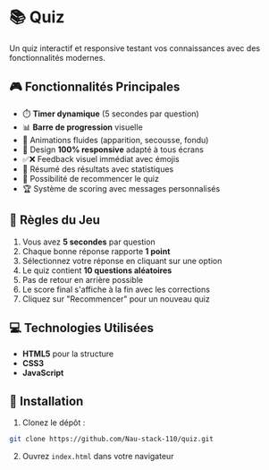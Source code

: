 # 📚 Quiz 

Un quiz interactif et responsive testant vos connaissances avec des fonctionnalités modernes.

## 🎮 Fonctionnalités Principales
- ⏱️ **Timer dynamique** (5 secondes par question)
- 📊 **Barre de progression** visuelle
- 🎨 Animations fluides (apparition, secousse, fondu)
- 📱 Design **100% responsive** adapté à tous écrans
- ✅❌ Feedback visuel immédiat avec émojis
- 📝 Résumé des résultats avec statistiques
- 🔄 Possibilité de recommencer le quiz
- 🏆 Système de scoring avec messages personnalisés

## 📖 Règles du Jeu
1. Vous avez **5 secondes** par question
2. Chaque bonne réponse rapporte **1 point**
3. Sélectionnez votre réponse en cliquant sur une option
4. Le quiz contient **10 questions aléatoires**
5. Pas de retour en arrière possible
6. Le score final s'affiche à la fin avec les corrections
7. Cliquez sur "Recommencer" pour un nouveau quiz

## 💻 Technologies Utilisées
- **HTML5** pour la structure
- **CSS3**
- **JavaScript**

## 🚀 Installation
1. Clonez le dépôt :
```bash
git clone https://github.com/Nau-stack-110/quiz.git
```
2. Ouvrez `index.html` dans votre navigateur
